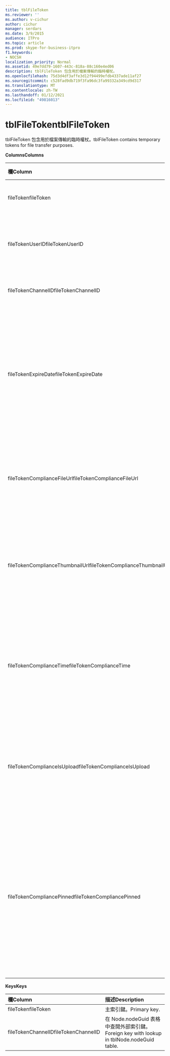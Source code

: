 ```yaml
---
title: tblFileToken
ms.reviewer: ''
ms.author: v-cichur
author: cichur
manager: serdars
ms.date: 3/9/2015
audience: ITPro
ms.topic: article
ms.prod: skype-for-business-itpro
f1.keywords:
- NOCSH
localization_priority: Normal
ms.assetid: 49e7dd79-1607-443c-818a-88c160e4ed06
description: tblFileToken 包含用於檔案傳輸的臨時權杖。
ms.openlocfilehash: 75d3d4df3affe3d12f94499efdb4337ade11af27
ms.sourcegitcommit: c528fad9db719f3fa96dc3fa99332a349cd9d317
ms.translationtype: MT
ms.contentlocale: zh-TW
ms.lasthandoff: 01/12/2021
ms.locfileid: "49816013"
---
```

# <a name="tblfiletoken"></a><span data-ttu-id="5e056-103">tblFileToken</span><span class="sxs-lookup"><span data-stu-id="5e056-103">tblFileToken</span></span>
 
<span data-ttu-id="5e056-104">tblFileToken 包含用於檔案傳輸的臨時權杖。</span><span class="sxs-lookup"><span data-stu-id="5e056-104">tblFileToken contains temporary tokens for file transfer purposes.</span></span>
  
<span data-ttu-id="5e056-105">**Columns**</span><span class="sxs-lookup"><span data-stu-id="5e056-105">**Columns**</span></span>

|<span data-ttu-id="5e056-106">**欄**</span><span class="sxs-lookup"><span data-stu-id="5e056-106">**Column**</span></span>|<span data-ttu-id="5e056-107">**類型**</span><span class="sxs-lookup"><span data-stu-id="5e056-107">**Type**</span></span>|<span data-ttu-id="5e056-108">**描述**</span><span class="sxs-lookup"><span data-stu-id="5e056-108">**Description**</span></span>|
|:-----|:-----|:-----|
|<span data-ttu-id="5e056-109">fileToken</span><span class="sxs-lookup"><span data-stu-id="5e056-109">fileToken</span></span>  <br/> |<span data-ttu-id="5e056-110">nvarchar (50)，非 null</span><span class="sxs-lookup"><span data-stu-id="5e056-110">nvarchar (50), not null</span></span>  <br/> |<span data-ttu-id="5e056-111">唯一 Token (GUID)。</span><span class="sxs-lookup"><span data-stu-id="5e056-111">Unique token (a GUID).</span></span>  <br/> |
|<span data-ttu-id="5e056-112">fileTokenUserID</span><span class="sxs-lookup"><span data-stu-id="5e056-112">fileTokenUserID</span></span>  <br/> |<span data-ttu-id="5e056-113">int，非 null</span><span class="sxs-lookup"><span data-stu-id="5e056-113">int, not null</span></span>  <br/> |<span data-ttu-id="5e056-114">傳輸檔案之主體的識別碼。</span><span class="sxs-lookup"><span data-stu-id="5e056-114">ID of the principal that is transferring the file.</span></span>  <br/> |
|<span data-ttu-id="5e056-115">fileTokenChannelID</span><span class="sxs-lookup"><span data-stu-id="5e056-115">fileTokenChannelID</span></span>  <br/> |<span data-ttu-id="5e056-116">GUID，非 null</span><span class="sxs-lookup"><span data-stu-id="5e056-116">GUID, not null</span></span>  <br/> |<span data-ttu-id="5e056-117">聊天室節點的 GUID。</span><span class="sxs-lookup"><span data-stu-id="5e056-117">GUID of the chat room node.</span></span>  <br/> |
|<span data-ttu-id="5e056-118">fileTokenExpireDate</span><span class="sxs-lookup"><span data-stu-id="5e056-118">fileTokenExpireDate</span></span>  <br/> |<span data-ttu-id="5e056-119">datetime，非 null</span><span class="sxs-lookup"><span data-stu-id="5e056-119">datetime, not null</span></span>  <br/> |<span data-ttu-id="5e056-p101">到期時間 (權杖於 30 分鐘後到期，除非已固定 (請參閱此欄中下列說明)。</span><span class="sxs-lookup"><span data-stu-id="5e056-p101">Expiration time. (Tokens expire after 30 minutes, unless pinned (see the following descriptions in this column).</span></span>  <br/> |
|<span data-ttu-id="5e056-122">fileTokenComplianceFileUrl</span><span class="sxs-lookup"><span data-stu-id="5e056-122">fileTokenComplianceFileUrl</span></span>  <br/> |<span data-ttu-id="5e056-123">Nvarchar (256) </span><span class="sxs-lookup"><span data-stu-id="5e056-123">nvarchar(256)</span></span>  <br/> |<span data-ttu-id="5e056-124">已傳輸檔案的 URL (供 Compliance Service 使用)。</span><span class="sxs-lookup"><span data-stu-id="5e056-124">URL of the transferred file (for Compliance service use).</span></span>  <br/> |
|<span data-ttu-id="5e056-125">fileTokenComplianceThumbnailUrl</span><span class="sxs-lookup"><span data-stu-id="5e056-125">fileTokenComplianceThumbnailUrl</span></span>  <br/> |<span data-ttu-id="5e056-126">Nvarchar (256) </span><span class="sxs-lookup"><span data-stu-id="5e056-126">nvarchar(256)</span></span>  <br/> |<span data-ttu-id="5e056-127">已傳輸檔案的縮圖 URL (供 Compliance Service 使用)。</span><span class="sxs-lookup"><span data-stu-id="5e056-127">URL of the thumbnail for the transferred file (for Compliance service use).</span></span>  <br/> |
|<span data-ttu-id="5e056-128">fileTokenComplianceTime</span><span class="sxs-lookup"><span data-stu-id="5e056-128">fileTokenComplianceTime</span></span>  <br/> |<span data-ttu-id="5e056-129">datetime2</span><span class="sxs-lookup"><span data-stu-id="5e056-129">datetime2</span></span>  <br/> |<span data-ttu-id="5e056-130">實際檔案傳輸作業的時間戳記 (供 Compliance Service 使用)。</span><span class="sxs-lookup"><span data-stu-id="5e056-130">Timestamp for the actual file transfer operation (for Compliance service use).</span></span>  <br/> |
|<span data-ttu-id="5e056-131">fileTokenComplianceIsUpload</span><span class="sxs-lookup"><span data-stu-id="5e056-131">fileTokenComplianceIsUpload</span></span>  <br/> |<span data-ttu-id="5e056-132">位</span><span class="sxs-lookup"><span data-stu-id="5e056-132">bit</span></span>  <br/> |<span data-ttu-id="5e056-133">若上傳則為 True；若下載則為 False (供 Compliance Service 使用)。</span><span class="sxs-lookup"><span data-stu-id="5e056-133">True if upload; False if download (for Compliance service use).</span></span>  <br/> |
|<span data-ttu-id="5e056-134">fileTokenCompliancePinned</span><span class="sxs-lookup"><span data-stu-id="5e056-134">fileTokenCompliancePinned</span></span>  <br/> |<span data-ttu-id="5e056-135">位元，非 null</span><span class="sxs-lookup"><span data-stu-id="5e056-135">bit, not null</span></span>  <br/> |<span data-ttu-id="5e056-136">True 是表示如果鎖定標記。</span><span class="sxs-lookup"><span data-stu-id="5e056-136">True if token is pinned.</span></span> <span data-ttu-id="5e056-137">它是用來保留表格中的標記，直到合規性服務有機會從該介面中取回相關的欄位。</span><span class="sxs-lookup"><span data-stu-id="5e056-137">It's used to keep the token in the table until Compliance service has a chance to retrieve the relevant fields from it.</span></span>  <br/> |
   
<span data-ttu-id="5e056-138">**Keys**</span><span class="sxs-lookup"><span data-stu-id="5e056-138">**Keys**</span></span>

|<span data-ttu-id="5e056-139">**欄**</span><span class="sxs-lookup"><span data-stu-id="5e056-139">**Column**</span></span>|<span data-ttu-id="5e056-140">**描述**</span><span class="sxs-lookup"><span data-stu-id="5e056-140">**Description**</span></span>|
|:-----|:-----|
|<span data-ttu-id="5e056-141">fileToken</span><span class="sxs-lookup"><span data-stu-id="5e056-141">fileToken</span></span>  <br/> |<span data-ttu-id="5e056-142">主索引鍵。</span><span class="sxs-lookup"><span data-stu-id="5e056-142">Primary key.</span></span>  <br/> |
|<span data-ttu-id="5e056-143">fileTokenChannelID</span><span class="sxs-lookup"><span data-stu-id="5e056-143">fileTokenChannelID</span></span>  <br/> |<span data-ttu-id="5e056-144">在 Node.nodeGuid 表格中查閱外部索引鍵。</span><span class="sxs-lookup"><span data-stu-id="5e056-144">Foreign key with lookup in tblNode.nodeGuid table.</span></span>  <br/> |
   

